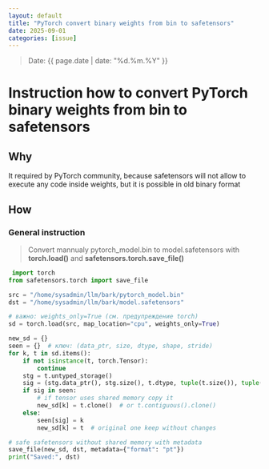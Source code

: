 ```yaml
---
layout: default
title: "PyTorch convert binary weights from bin to safetensors"
date: 2025-09-01
categories: [issue]
---
```

> Date: {{ page.date | date: "%d.%m.%Y" }}  

# Instruction how to convert PyTorch binary weights from bin to safetensors

## Why
It required by PyTorch community, because safetensors will not allow to execute any code inside weights, but it is possible in old binary format

## How

### General instruction
> Convert mannualy pytorch_model.bin to model.safetensors with **torch.load()** and **safetensors.torch.save_file()** 

```python
 import torch
from safetensors.torch import save_file

src = "/home/sysadmin/llm/bark/pytorch_model.bin"
dst = "/home/sysadmin/llm/bark/model.safetensors"

# важно: weights_only=True (см. предупреждение torch)
sd = torch.load(src, map_location="cpu", weights_only=True)

new_sd = {}
seen = {}  # ключ: (data_ptr, size, dtype, shape, stride)
for k, t in sd.items():
    if not isinstance(t, torch.Tensor):
        continue
    stg = t.untyped_storage()
    sig = (stg.data_ptr(), stg.size(), t.dtype, tuple(t.size()), tuple(t.stride()))
    if sig in seen:
        # if tensor uses shared memory copy it
        new_sd[k] = t.clone()  # or t.contiguous().clone()
    else:
        seen[sig] = k
        new_sd[k] = t  # original one keep without changes

# safe safetensors without shared memory with metadata 
save_file(new_sd, dst, metadata={"format": "pt"})
print("Saved:", dst)
```
